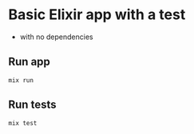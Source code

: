 # Basic Elixir app with a test 
- with no dependencies

## Run app
    mix run

## Run tests
    mix test